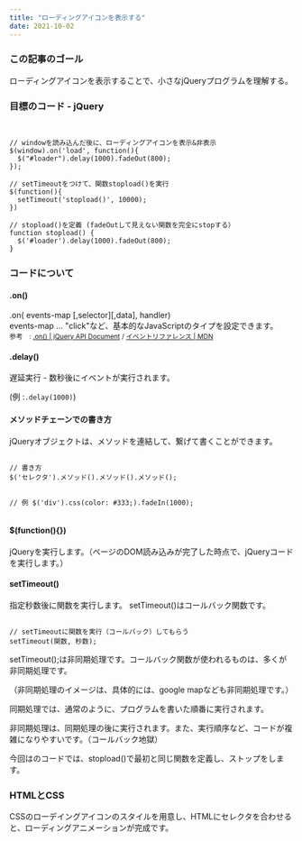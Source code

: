 ```yaml
---
title: "ローディングアイコンを表示する"
date: 2021-10-02
---
```


### この記事のゴール
ローディングアイコンを表示することで、小さなjQueryプログラムを理解する。   

### 目標のコード - jQuery
<pre><code>

// windowを読み込んだ後に、ローディングアイコンを表示&非表示
$(window).on('load', function(){
  $("#loader").delay(1000).fadeOut(800);
});

// setTimeoutをつけて、関数stopload()を実行
$(function(){
  setTimeout('stopload()', 10000);
})

// stopload()を定義 (fadeOutして見えない関数を完全にstopする）
function stopload() {
  $('#loader').delay(1000).fadeOut(800);
}
</code></pre>
### コードについて
#### .on()
.on( events-map [,selector][,data], handler)   
events-map ... "click"など、基本的なJavaScriptのタイプを設定できます。   
<small>参考　: <a href="https://api.jquery.com/on/">.on() | jQuery API Document</a> /
<a href ="https://developer.mozilla.org/ja/docs/Web/Events">イベントリファレンス | MDN</a></small>
<h4>.delay()</h4>
<p>遅延実行 - 数秒後にイベントが実行されます。</p>
<p>(例 :<code>.delay(1000)</code>)</p>
<h4>メソッドチェーンでの書き方</h4>
<p>jQueryオブジェクトは、メソッドを連結して、繋げて書くことができます。</p>
<pre><code>
// 書き方
$('セレクタ').メソッド().メソッド().メソッド();

// 例
$('div').css(color: #333;).fadeIn(1000);
</code></pre>
<h4>$(function(){})</h4>
<p>jQueryを実行します。（ページのDOM読み込みが完了した時点で、jQueryコードを実行します。）</p>
<h4>setTimeout()</h4>
指定秒数後に関数を実行します。   
setTimeout()はコールバック関数です。
<pre><code>
// setTimeoutに関数を実行（コールバック）してもらう
setTimeout(関数, 秒数);
</code></pre>
<p>setTimeout();は非同期処理です。コールバック関数が使われるものは、多くが非同期処理です。</p>
<p>（非同期処理のイメージは、具体的には、google mapなども非同期処理です。）</p>
<p>同期処理では、通常のように、プログラムを書いた順番に実行されます。</p>
<p>非同期処理は、同期処理の後に実行されます。また、実行順序など、コードが複雑になりやすいです。（コールバック地獄）</p>
<p>今回はのコードでは、stopload()で最初と同じ関数を定義し、ストップをします。</p>
<h3>HTMLとCSS</h3>
<p>CSSのローデイングアイコンのスタイルを用意し、HTMLにセレクタを合わせると、ローディングアニメーションが完成です。</p>

